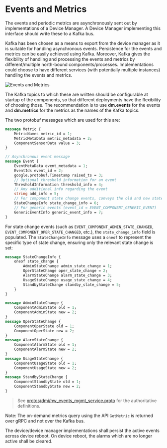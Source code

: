 # Events and Metrics

The events and periodic metrics are asynchronously sent out by implementations of a Device Manager. A Device Manager implementing this interface should write these to a Kafka bus.

Kafka has been chosen as a means to export from the device manager as it is suitable for handling asynchronous events. Persistence for the events and metrics can be easily achieved using Kafka. Moreover, Kafka gives the flexibility of handling and processing the events and metrics by different/multiple north-bound components/processes. Implementations could choose to have different services (with potentially multiple instances) handling the events and metrics.

![Events and Metrics](images/events_metrics.png "Events and Metrics flow")

The Kafka topics to which these are written should be configurable at startup of the components, so that different deployments have the flexibility of choosing those.
The recommendation is to use **dm.events** for the events and **dm.metrics** for the metrics as the names of the Kafka topics.

The two protobuf messages which are used for this are:

```protobuf
message Metric {
    MetricNames metric_id = 1;
    MetricMetaData metric_metadata = 2;
    ComponentSensorData value = 3;
}

// Asynchronous event message
message Event {
    EventMetaData event_metadata = 1;
    EventIds event_id = 2;
    google.protobuf.Timestamp raised_ts = 3;
    // Optional threshold information for an event
    ThresholdInformation threshold_info = 4;
    // Any additional info regarding the event
    string add_info = 5;
    // For component state change events, conveys the old and new states
    StateChangeInfo state_change_info = 6;
    // For generic events (event_id = EVENT_COMPONENT_GENERIC_EVENT)
    GenericEventInfo generic_event_info = 7;
}
```

For state change events (such as `EVENT_COMPONENT_ADMIN_STATE_CHANGED`, `EVENT_COMPONENT_OPER_STATE_CHANGED`, etc.), the `state_change_info` field is populated. The `StateChangeInfo` message uses a `oneof` to represent the specific type of state change, ensuring only the relevant state change is set:

```protobuf
message StateChangeInfo {
    oneof state_change {
        AdminStateChange admin_state_change = 1;
        OperStateChange oper_state_change = 2;
        AlarmStateChange alarm_state_change = 3;
        UsageStateChange usage_state_change = 4;
        StandbyStateChange standby_state_change = 5;
    }
}

message AdminStateChange {
    ComponentAdminState old = 1;
    ComponentAdminState new = 2;
}
message OperStateChange {
    ComponentOperState old = 1;
    ComponentOperState new = 2;
}
message AlarmStateChange {
    ComponentAlarmState old = 1;
    ComponentAlarmState new = 2;
}
message UsageStateChange {
    ComponentUsageState old = 1;
    ComponentUsageState new = 2;
}
message StandbyStateChange {
    ComponentStandbyState old = 1;
    ComponentStandbyState new = 2;
}
```

> See [protos/dmi/hw_events_mgmt_service.proto](protos/dmi/hw_events_mgmt_service.proto) for the authoritative definitions.

Note: The on-demand metrics query using the API `GetMetric` is returned over gRPC and not over the Kafka bus.

The device/device manager implementations shall persist the active events across device reboot. On device reboot, the alarms which are no longer active shall be cleared.
